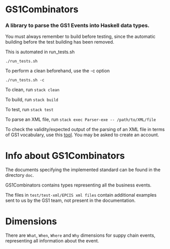# GS1Combinators

### A library to parse the GS1 Events into Haskell data types.

You must always remember to build before testing, since the automatic building before the test building has been removed.

This is automated in run_tests.sh

`./run_tests.sh`

To perform a clean beforehand, use the -c option

`./run_tests.sh -c`

To clean, run `stack clean`

To build, run `stack build`

To test, run `stack test`

To parse an XML file, run `stack exec Parser-exe -- /path/to/XML/file`

To check the validity/expected output of the parsing of an XML file in terms of GS1 vocabulary,
use this [tool](http://www.vizworkbench.com/ui/dataset/).
You  may be asked to create an account.

# Info about GS1Combinators

The documents specifying the implemented standard can be found in the directory `doc`.

GS1Combinators contains types representing all the business events.

The files in `test/test-xml/EPCIS xml files` contain additional examples
sent to us by the GS1 team, not present in the documentation.

# Dimensions

There are `What`, `When`, `Where` and `Why` dimensions for suppy chain events,
representing all information about the event.
